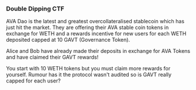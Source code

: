 

### Double Dipping CTF


AVA Dao is the latest and greatest overcollateralised stablecoin which has just hit the market. They are offering their AVA stable coin tokens in exchange for WETH and a rewards incentive for new users for each WETH deposited capped at 10 GAVT (Governance Token).

Alice and Bob have already made their deposits in exchange for AVA Tokens and have claimed their GAVT rewards! 

You start with 10 WETH tokens but you must claim more rewards for yourself. Rumour has it the protocol wasn't audited so is GAVT really capped for each user? 



